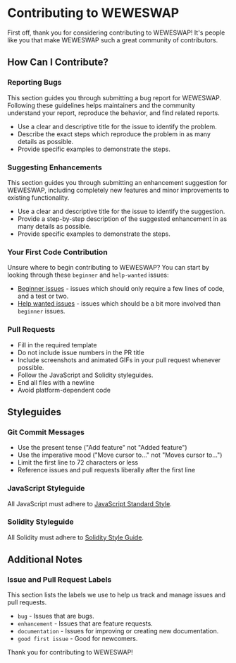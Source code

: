 # Contributing to WEWESWAP

First off, thank you for considering contributing to WEWESWAP! It's people like you that make WEWESWAP such a great community of contributors.

## How Can I Contribute?

### Reporting Bugs

This section guides you through submitting a bug report for WEWESWAP. Following these guidelines helps maintainers and the community understand your report, reproduce the behavior, and find related reports.

- Use a clear and descriptive title for the issue to identify the problem.
- Describe the exact steps which reproduce the problem in as many details as possible.
- Provide specific examples to demonstrate the steps.

### Suggesting Enhancements

This section guides you through submitting an enhancement suggestion for WEWESWAP, including completely new features and minor improvements to existing functionality.

- Use a clear and descriptive title for the issue to identify the suggestion.
- Provide a step-by-step description of the suggested enhancement in as many details as possible.
- Provide specific examples to demonstrate the steps.

### Your First Code Contribution

Unsure where to begin contributing to WEWESWAP? You can start by looking through these `beginner` and `help-wanted` issues:

- [Beginner issues](https://github.com/weweswap/weweswap/issues?q=is%3Aissue+is%3Aopen+label%3Abeginner) - issues which should only require a few lines of code, and a test or two.
- [Help wanted issues](https://github.com/weweswap/weweswap/issues?q=is%3Aissue+is%3Aopen+label%3A%22help+wanted%22) - issues which should be a bit more involved than `beginner` issues.

### Pull Requests

- Fill in the required template
- Do not include issue numbers in the PR title
- Include screenshots and animated GIFs in your pull request whenever possible.
- Follow the JavaScript and Solidity styleguides.
- End all files with a newline
- Avoid platform-dependent code

## Styleguides

### Git Commit Messages

- Use the present tense ("Add feature" not "Added feature")
- Use the imperative mood ("Move cursor to..." not "Moves cursor to...")
- Limit the first line to 72 characters or less
- Reference issues and pull requests liberally after the first line

### JavaScript Styleguide

All JavaScript must adhere to [JavaScript Standard Style](https://standardjs.com/).

### Solidity Styleguide

All Solidity must adhere to [Solidity Style Guide](https://docs.soliditylang.org/en/v0.8.11/style-guide.html).

## Additional Notes

### Issue and Pull Request Labels

This section lists the labels we use to help us track and manage issues and pull requests.

* `bug` - Issues that are bugs.
* `enhancement` - Issues that are feature requests.
* `documentation` - Issues for improving or creating new documentation.
* `good first issue` - Good for newcomers.

Thank you for contributing to WEWESWAP!
